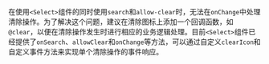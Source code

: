 在使用`<Select>`组件的同时使用`search`和`allow-clear`时，无法在`onChange`中处理清除操作。为了解决这个问题，建议在清除图标上添加一个回调函数，如`@clear`，以便在清除操作发生时进行相应的业务逻辑处理。目前`<Select>`组件已经提供了`onSearch`、`allowClear`和`onChange`等方法，可以通过自定义`clearIcon`和自定义事件方法来实现单个清除操作的事件响应。
